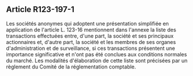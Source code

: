 Article R123-197-1
----
Les sociétés anonymes qui adoptent une présentation simplifiée en application de
l'article L. 123-16 mentionnent dans l'annexe la liste des transactions
effectuées entre, d'une part, la société et ses principaux actionnaires et,
d'autre part, la société et les membres de ses organes d'administration et de
surveillance, si ces transactions présentent une importance significative et
n'ont pas été conclues aux conditions normales du marché. Les modalités
d'élaboration de cette liste sont précisées par un règlement du Comité de la
réglementation comptable.
